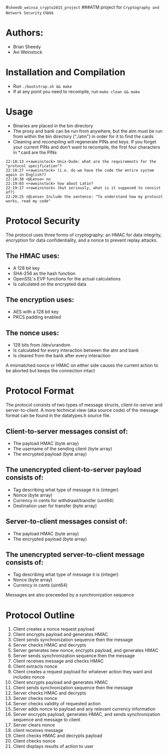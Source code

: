 #`sheedb_weinsa_crypto2015_project`
###ATM project for `Cryptography and Network Security` class


# Authors:
- Brian Sheedy
- Avi Weinstock

# Installation and Compilation
* Run `./bootstrap.sh && make`
* If at any point you need to recompile, run `make clean && make`

# Usage
* Binaries are placed in the bin directory
* The proxy and bank can be run from anywhere, but the atm must be run from within the bin directory ("./atm") in order for it to find the cards
* Cleaning and recompiling will regenerate PINs and keys. If you forget your current PINs and don't want to recompile, the first four characters in *.card are the PINs


```
22:18:13 <+aweinstock> Unix-Dude: what are the requirements for the "protocol specification"?
22:18:27 <+aweinstock> (i.e. do we have the code the entire system again in English?)
22:18:38 <@Lense> no
22:19:03 <+aweinstock> how about Latin?
22:19:17 <+aweinstock> (but seriously, what is it supposed to consist of?)
22:20:25 <@Lense> Include the sentence: "To understand how my protocol works, read my code"
```

# Protocol Security
The protocol uses three forms of cryptography: an HMAC for data integrity, encryption for data confidentiality, and a nonce to prevent replay attacks.
## The HMAC uses:
* A 128 bit key
* SHA-256 as the hash function
* OpenSSL's EVP functions for the actual calculations
* Is calculated on the encrypted data
## The encryption uses:
* AES with a 128 bit key
* PKCS padding enabled
## The nonce uses:
* 128 bits from /dev/urandom
* Is calculated for every interaction between the atm and bank
* Is cleared from the bank after every interaction

A mismatched nonce or HMAC on either side causes the current action to be aborted but keeps the connection intact

# Protocol Format
The protocol consists of two types of message structs, client-to-server and server-to-client. A more technical view (aka source code) of the message format can be found in the datatypes.h source file.

## Client-to-server messages consist of:
* The payload HMAC (byte array)
* The username of the sending client (byte array)
* The encrypted payload (byte array)

## The unencrypted client-to-server payload consists of:
* Tag describing what type of message it is (integer)
* Nonce (byte array)
* Currency in cents for withdrawl/transfer (uint64)
* Destination user for transfer (byte array)

## Server-to-client messages consist of:
* The payload HMAC (byte array)
* The encrypted payload (byte array)

## The unencrypted server-to-client message consists of:
* Tag describing what type of message it is (integer)
* Nonce (byte array)
* Currency in cents (uint64)

Messages are also preceeded by a synchronization sequence

# Protocol Outline
1.  Client creates a nonce request payload
2.  Client encrypts payload and generates HMAC
3.  Client sends synchronization sequence then the message
4.  Server checks HMAC and decrypts
5.  Server generates new nonce, encrypts payload, and generates HMAC
6.  Server sends synchronization sequence then the message
7.  Client receives message and checks HMAC
8.  Client extracts nonce
9.  Client creates a request payload for whatever action they want and includes nonce
10.  Client encrypts payload and generates HMAC
11.  Client sends synchronization sequence then the message
12.  Server checks HMAC and decrypts
13.  Server checks nonce
14.  Server checks validity of requested action
15.  Server adds nonce to payload and any relevant currency information
16.  Server encrypts payload, generates HMAC, and sends synchronization sequence and message to client
17.  Server clears nonce
18.  client receives message
19.  Client checks HMAC and decrypts payload
20.  Client checks nonce
21.  Client displays results of action to user
